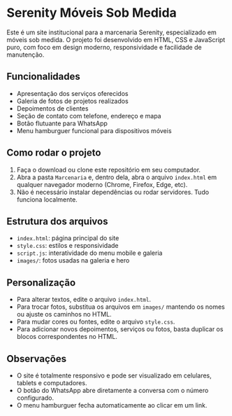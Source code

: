 # Serenity Móveis Sob Medida

Este é um site institucional para a marcenaria Serenity, especializado em móveis sob medida. O projeto foi desenvolvido em HTML, CSS e JavaScript puro, com foco em design moderno, responsividade e facilidade de manutenção.

## Funcionalidades
- Apresentação dos serviços oferecidos
- Galeria de fotos de projetos realizados
- Depoimentos de clientes
- Seção de contato com telefone, endereço e mapa
- Botão flutuante para WhatsApp
- Menu hamburguer funcional para dispositivos móveis

## Como rodar o projeto
1. Faça o download ou clone este repositório em seu computador.
2. Abra a pasta `Marcenaria` e, dentro dela, abra o arquivo `index.html` em qualquer navegador moderno (Chrome, Firefox, Edge, etc).
3. Não é necessário instalar dependências ou rodar servidores. Tudo funciona localmente.

## Estrutura dos arquivos
- `index.html`: página principal do site
- `style.css`: estilos e responsividade
- `script.js`: interatividade do menu mobile e galeria
- `images/`: fotos usadas na galeria e hero

## Personalização
- Para alterar textos, edite o arquivo `index.html`.
- Para trocar fotos, substitua os arquivos em `images/` mantendo os nomes ou ajuste os caminhos no HTML.
- Para mudar cores ou fontes, edite o arquivo `style.css`.
- Para adicionar novos depoimentos, serviços ou fotos, basta duplicar os blocos correspondentes no HTML.

## Observações
- O site é totalmente responsivo e pode ser visualizado em celulares, tablets e computadores.
- O botão do WhatsApp abre diretamente a conversa com o número configurado.
- O menu hamburguer fecha automaticamente ao clicar em um link.
